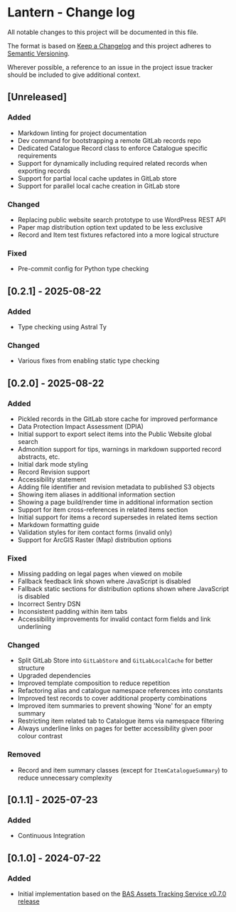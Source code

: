 # Lantern - Change log

All notable changes to this project will be documented in this file.

The format is based on [Keep a Changelog](http://keepachangelog.com/en/1.0.0/)
and this project adheres to [Semantic Versioning](http://semver.org/spec/v2.0.0.html).

Wherever possible, a reference to an issue in the project issue tracker should be included to give additional context.

<!-- pyml disable no-duplicate-heading,no-duplicate-header -->
## [Unreleased]

### Added

* Markdown linting for project documentation
* Dev command for bootstrapping a remote GitLab records repo
* Dedicated Catalogue Record class to enforce Catalogue specific requirements
* Support for dynamically including required related records when exporting records
* Support for partial local cache updates in GitLab store
* Support for parallel local cache creation in GitLab store

### Changed

* Replacing public website search prototype to use WordPress REST API
* Paper map distribution option text updated to be less exclusive
* Record and Item test fixtures refactored into a more logical structure

### Fixed

* Pre-commit config for Python type checking

## [0.2.1] - 2025-08-22

### Added

* Type checking using Astral Ty

### Changed

* Various fixes from enabling static type checking

## [0.2.0] - 2025-08-22

### Added

* Pickled records in the GitLab store cache for improved performance
* Data Protection Impact Assessment (DPIA)
* Initial support to export select items into the Public Website global search
* Admonition support for tips, warnings in markdown supported record abstracts, etc.
* Initial dark mode styling
* Record Revision support
* Accessibility statement
* Adding file identifier and revision metadata to published S3 objects
* Showing item aliases in additional information section
* Showing a page build/render time in additional information section
* Support for item cross-references in related items section
* Initial support for items a record supersedes in related items section
* Markdown formatting guide
* Validation styles for item contact forms (invalid only)
* Support for ArcGIS Raster (Map) distribution options

### Fixed

* Missing padding on legal pages when viewed on mobile
* Fallback feedback link shown where JavaScript is disabled
* Fallback static sections for distribution options shown where JavaScript is disabled
* Incorrect Sentry DSN
* Inconsistent padding within item tabs
* Accessibility improvements for invalid contact form fields and link underlining

### Changed

* Split GitLab Store into `GitLabStore` and `GitLabLocalCache` for better structure
* Upgraded dependencies
* Improved template composition to reduce repetition
* Refactoring alias and catalogue namespace references into constants
* Improved test records to cover additional property combinations
* Improved item summaries to prevent showing 'None' for an empty summary
* Restricting item related tab to Catalogue items via namespace filtering
* Always underline links on pages for better accessibility given poor colour contrast

### Removed

* Record and item summary classes (except for `ItemCatalogueSummary`) to reduce unnecessary complexity

## [0.1.1] - 2025-07-23

### Added

* Continuous Integration

## [0.1.0] - 2024-07-22

### Added

* Initial implementation based on the [BAS Assets Tracking Service v0.7.0 release](https://github.com/antarctica/assets-tracking-service/tree/v0.7.0)
<!-- pyml enable no-duplicate-heading,no-duplicate-header) -->
